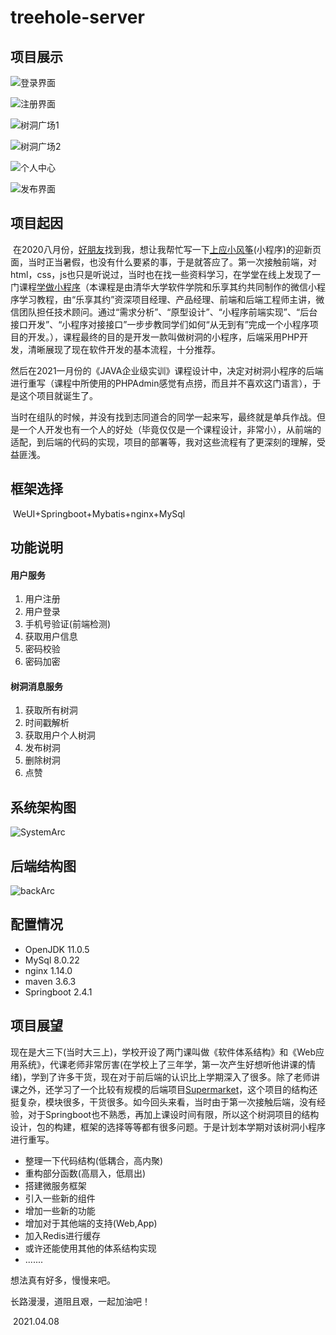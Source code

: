 # treehole-server

## 项目展示

![登录界面](./img/login.jpg)

![注册界面](./img/register.jpg)

![树洞广场1](./img/square1.jpg)

![树洞广场2](./img/square2.jpg)

![个人中心](./img/home.jpg)

![发布界面](./img/public.jpg)

## 项目起因

​		在2020八月份，[好朋友](https://github.com/sunnysab)找到我，想让我帮忙写一下[上应小风筝](https://github.com/SIT-Yiban/kite-microapp)(小程序)的迎新页面，当时正当暑假，也没有什么要紧的事，于是就答应了。第一次接触前端，对html，css，js也只是听说过，当时也在找一些资料学习，在学堂在线上发现了一门课程[学做小程序](https://www.xuetangx.com/course/THU0809102418/2300843?channel=learn_title)（本课程是由清华大学软件学院和乐享其约共同制作的微信小程序学习教程，由“乐享其约”资深项目经理、产品经理、前端和后端工程师主讲，微信团队担任技术顾问。通过“需求分析”、“原型设计”、“小程序前端实现”、“后台接口开发”、“小程序对接接口”一步步教同学们如何“从无到有”完成一个小程序项目的开发。），课程最终的目的是开发一款叫做树洞的小程序，后端采用PHP开发，清晰展现了现在软件开发的基本流程，十分推荐。<br>

​		然后在2021一月份的《JAVA企业级实训》课程设计中，决定对树洞小程序的后端进行重写（课程中所使用的PHPAdmin感觉有点捞，而且并不喜欢这门语言），于是这个项目就诞生了。<br>

​		当时在组队的时候，并没有找到志同道合的同学一起来写，最终就是单兵作战。但是一个人开发也有一个人的好处（毕竟仅仅是一个课程设计，非常小），从前端的适配，到后端的代码的实现，项目的部署等，我对这些流程有了更深刻的理解，受益匪浅。<br>

## 框架选择

​		WeUI+Springboot+Mybatis+nginx+MySql<br>

## 功能说明

#### 用户服务

1. 用户注册
2. 用户登录
3. 手机号验证(前端检测)
4. 获取用户信息
5. 密码校验
6. 密码加密

#### 树洞消息服务

1. 获取所有树洞
2. 时间戳解析
3. 获取用户个人树洞
5. 发布树洞
6. 删除树洞
7. 点赞

## 系统架构图

![SystemArc](./img/SystemArc.png)

## 后端结构图

![backArc](./img/backArc.png)

## 配置情况

- OpenJDK 11.0.5
- MySql 8.0.22
- nginx 1.14.0
- maven 3.6.3
- Springboot 2.4.1

## 项目展望



​		现在是大三下(当时大三上)，学校开设了两门课叫做《软件体系结构》和《Web应用系统》，代课老师非常厉害(在学校上了三年学，第一次产生好想听他讲课的情绪)，学到了许多干货，现在对于前后端的认识比上学期深入了很多。除了老师讲课之外，还学习了一个比较有规模的后端项目[Supermarket](https://github.com/GoogleLLP/SuperMarket)，这个项目的结构还挺复杂，模块很多，干货很多。如今回头来看，当时由于第一次接触后端，没有经验，对于Springboot也不熟悉，再加上课设时间有限，所以这个树洞项目的结构设计，包的构建，框架的选择等等都有很多问题。于是计划本学期对该树洞小程序进行重写。

- 整理一下代码结构(低耦合，高内聚)
- 重构部分函数(高扇入，低扇出)
- 搭建微服务框架
- 引入一些新的组件
- 增加一些新的功能
- 增加对于其他端的支持(Web,App)
- 加入Redis进行缓存
- 或许还能使用其他的体系结构实现
- .......

想法真有好多，慢慢来吧。

长路漫漫，道阻且艰，一起加油吧！

​																																					2021.04.08